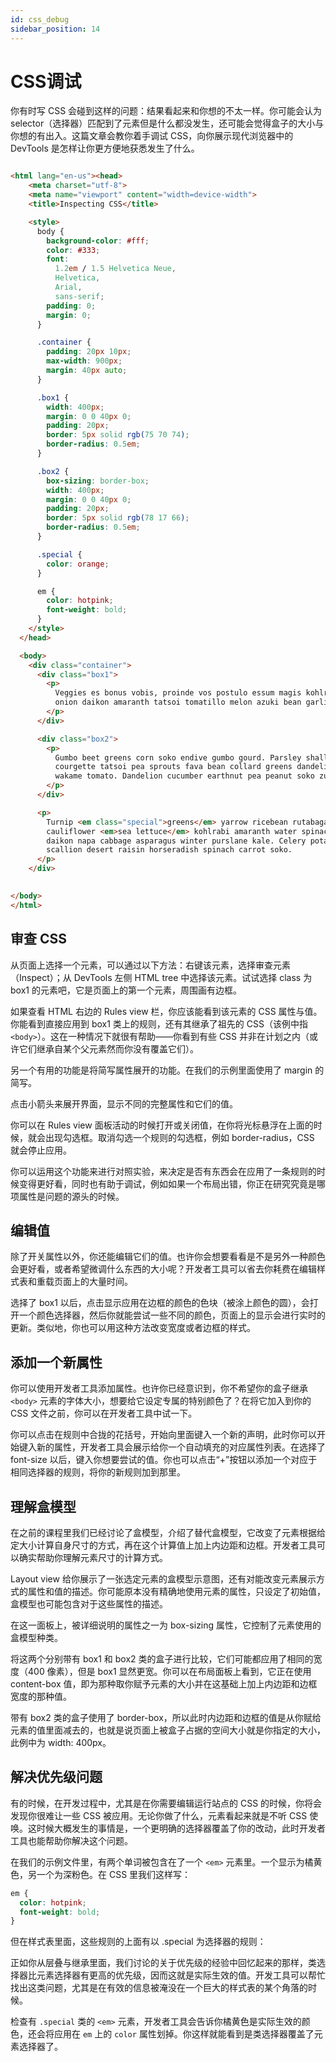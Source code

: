 ```yaml
---
id: css_debug
sidebar_position: 14
---
```


# CSS调试

你有时写 CSS 会碰到这样的问题：结果看起来和你想的不太一样。你可能会认为 selector（选择器）匹配到了元素但是什么都没发生，还可能会觉得盒子的大小与你想的有出入。这篇文章会教你着手调试 CSS，向你展示现代浏览器中的 DevTools 是怎样让你更方便地获悉发生了什么。

```html

<html lang="en-us"><head>
    <meta charset="utf-8">
    <meta name="viewport" content="width=device-width">
    <title>Inspecting CSS</title>

    <style>
      body {
        background-color: #fff;
        color: #333;
        font:
          1.2em / 1.5 Helvetica Neue,
          Helvetica,
          Arial,
          sans-serif;
        padding: 0;
        margin: 0;
      }

      .container {
        padding: 20px 10px;
        max-width: 900px;
        margin: 40px auto;
      }

      .box1 {
        width: 400px;
        margin: 0 0 40px 0;
        padding: 20px;
        border: 5px solid rgb(75 70 74);
        border-radius: 0.5em;
      }

      .box2 {
        box-sizing: border-box;
        width: 400px;
        margin: 0 0 40px 0;
        padding: 20px;
        border: 5px solid rgb(78 17 66);
        border-radius: 0.5em;
      }

      .special {
        color: orange;
      }

      em {
        color: hotpink;
        font-weight: bold;
      }
    </style>
  </head>

  <body>
    <div class="container">
      <div class="box1">
        <p>
          Veggies es bonus vobis, proinde vos postulo essum magis kohlrabi welsh
          onion daikon amaranth tatsoi tomatillo melon azuki bean garlic.
        </p>
      </div>

      <div class="box2">
        <p>
          Gumbo beet greens corn soko endive gumbo gourd. Parsley shallot
          courgette tatsoi pea sprouts fava bean collard greens dandelion okra
          wakame tomato. Dandelion cucumber earthnut pea peanut soko zucchini.
        </p>
      </div>

      <p>
        Turnip <em class="special">greens</em> yarrow ricebean rutabaga endive
        cauliflower <em>sea lettuce</em> kohlrabi amaranth water spinach avocado
        daikon napa cabbage asparagus winter purslane kale. Celery potato
        scallion desert raisin horseradish spinach carrot soko.
      </p>
    </div>
  

</body>
</html>
```

## 审查 CSS

从页面上选择一个元素，可以通过以下方法：右键该元素，选择审查元素（Inspect）；从 DevTools 左侧 HTML tree 中选择该元素。试试选择 class 为 box1 的元素吧，它是页面上的第一个元素，周围画有边框。



如果查看 HTML 右边的 Rules view 栏，你应该能看到该元素的 CSS 属性与值。你能看到直接应用到 box1 类上的规则，还有其继承了祖先的 CSS（该例中指 `<body>`）。这在一种情况下就很有帮助——你看到有些 CSS 并非在计划之内（或许它们继承自某个父元素然而你没有覆盖它们）。

另一个有用的功能是将简写属性展开的功能。在我们的示例里面使用了 margin 的简写。

点击小箭头来展开界面，显示不同的完整属性和它们的值。

你可以在 Rules view 面板活动的时候打开或关闭值，在你将光标悬浮在上面的时候，就会出现勾选框。取消勾选一个规则的勾选框，例如 border-radius，CSS 就会停止应用。

你可以运用这个功能来进行对照实验，来决定是否有东西会在应用了一条规则的时候变得更好看，同时也有助于调试，例如如果一个布局出错，你正在研究究竟是哪项属性是问题的源头的时候。


## 编辑值

除了开关属性以外，你还能编辑它们的值。也许你会想要看看是不是另外一种颜色会更好看，或者希望微调什么东西的大小呢？开发者工具可以省去你耗费在编辑样式表和重载页面上的大量时间。

选择了 box1 以后，点击显示应用在边框的颜色的色块（被涂上颜色的圆），会打开一个颜色选择器，然后你就能尝试一些不同的颜色，页面上的显示会进行实时的更新。类似地，你也可以用这种方法改变宽度或者边框的样式。


## 添加一个新属性

你可以使用开发者工具添加属性。也许你已经意识到，你不希望你的盒子继承 `<body>` 元素的字体大小，想要给它设定专属的特别颜色了？在将它加入到你的 CSS 文件之前，你可以在开发者工具中试一下。

你可以点击在规则中合拢的花括号，开始向里面键入一个新的声明，此时你可以开始键入新的属性，开发者工具会展示给你一个自动填充的对应属性列表。在选择了 font-size 以后，键入你想要尝试的值。你也可以点击“+”按钮以添加一个对应于相同选择器的规则，将你的新规则加到那里。


## 理解盒模型

在之前的课程里我们已经讨论了盒模型，介绍了替代盒模型，它改变了元素根据给定大小计算自身尺寸的方式，再在这个计算值上加上内边距和边框。开发者工具可以确实帮助你理解元素尺寸的计算方式。

Layout view 给你展示了一张选定元素的盒模型示意图，还有对能改变元素展示方式的属性和值的描述。你可能原本没有精确地使用元素的属性，只设定了初始值，盒模型也可能包含对于这些属性的描述。

在这一面板上，被详细说明的属性之一为 box-sizing 属性，它控制了元素使用的盒模型种类。

将这两个分别带有 box1 和 box2 类的盒子进行比较，它们可能都应用了相同的宽度（400 像素），但是 box1 显然更宽。你可以在布局面板上看到，它正在使用 content-box 值，即为那种取你赋予元素的大小并在这基础上加上内边距和边框宽度的那种值。

带有 box2 类的盒子使用了 border-box，所以此时内边距和边框的值是从你赋给元素的值里面减去的，也就是说页面上被盒子占据的空间大小就是你指定的大小，此例中为 width: 400px。


## 解决优先级问题

有的时候，在开发过程中，尤其是在你需要编辑运行站点的 CSS 的时候，你将会发现你很难让一些 CSS 被应用。无论你做了什么，元素看起来就是不听 CSS 使唤。这时候大概发生的事情是，一个更明确的选择器覆盖了你的改动，此时开发者工具也能帮助你解决这个问题。

在我们的示例文件里，有两个单词被包含在了一个 `<em>` 元素里。一个显示为橘黄色，另一个为深粉色。在 CSS 里我们这样写：

```css
em {
  color: hotpink;
  font-weight: bold;
}
```

但在样式表里面，这些规则的上面有以 .special 为选择器的规则：

正如你从层叠与继承里面，我们讨论的关于优先级的经验中回忆起来的那样，类选择器比元素选择器有更高的优先级，因而这就是实际生效的值。开发工具可以帮忙找出这类问题，尤其是在有效的信息被淹没在一个巨大的样式表的某个角落的时候。

检查有 `.special` 类的 `<em>` 元素，开发者工具会告诉你橘黄色是实际生效的颜色，还会将应用在 `em` 上的 `color` 属性划掉。你这样就能看到是类选择器覆盖了元素选择器了。